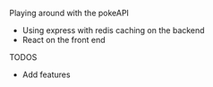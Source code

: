 Playing around with the pokeAPI

- Using express with redis caching on the backend
- React on the front end

TODOS
- Add features